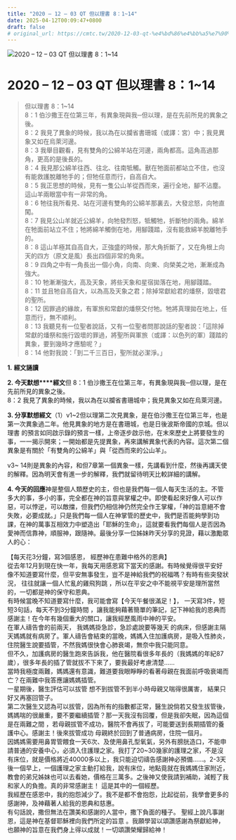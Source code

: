 ```yaml
---
title: "2020 – 12 – 03 QT 但以理書 8：1~14"
date: 2025-04-12T00:09:47+0800
draft: false
# original_url: https://cmtc.tw/2020-12-03-qt-%e4%bd%86%e4%bb%a5%e7%90%86%e6%9b%b8-8%ef%bc%9a114
---
```


![2020 – 12 – 03 QT 但以理書 8：1~14](/images/qt.jpg   "2020 – 12 – 03 QT 但以理書 8：1~14")

# 2020 – 12 – 03 QT 但以理書 8：1~14

> 但以理書 8：1~14  
> 8：1 伯沙撒王在位第三年，有異象現與我─但以理，是在先前所見的異象之後。  
> 8：2 我見了異象的時候，我以為在以攔省書珊城（或譯：宮）中；我見異象又如在烏萊河邊。  
> 8：3 我舉目觀看，見有雙角的公綿羊站在河邊，兩角都高。這角高過那角，更高的是後長的。  
> 8：4 我見那公綿羊往西、往北、往南牴觸。獸在牠面前都站立不住，也沒有能救護脫離牠手的；但牠任意而行，自高自大。  
> 8：5 我正思想的時候，見有一隻公山羊從西而來，遍行全地，腳不沾塵。這山羊兩眼當中有一非常的角。  
> 8：6 牠往我所看見、站在河邊有雙角的公綿羊那裏去，大發忿怒，向牠直闖。  
> 8：7 我見公山羊就近公綿羊，向牠發烈怒，牴觸牠，折斷牠的兩角。綿羊在牠面前站立不住；牠將綿羊觸倒在地，用腳踐踏，沒有能救綿羊脫離牠手的。  
> 8：8 這山羊極其自高自大，正強盛的時候，那大角折斷了，又在角根上向天的四方（原文是風）長出四個非常的角來。  
> 8：9 四角之中有一角長出一個小角，向南、向東、向榮美之地，漸漸成為強大。  
> 8：10 牠漸漸強大，高及天象，將些天象和星宿拋落在地，用腳踐踏。  
> 8：11 並且牠自高自大，以為高及天象之君；除掉常獻給君的燔祭，毀壞君的聖所。  
> 8：12 因罪過的緣故，有軍旅和常獻的燔祭交付牠。牠將真理拋在地上，任意而行，無不順利。  
> 8：13 我聽見有一位聖者說話，又有一位聖者問那說話的聖者說：「這除掉常獻的燔祭和施行毀壞的罪過，將聖所與軍旅（或譯：以色列的軍）踐踏的異象，要到幾時才應驗呢？」  
> 8：14 他對我說：「到二千三百日，聖所就必潔淨。」

**1.** **經文誦讀**

**2. 今天默想****經文**但 8：1 伯沙撒王在位第三年，有異象現與我─但以理，是在先前所見的異象之後。  
8：2 我見了異象的時候，我以為在以攔省書珊城中；我見異象又如在烏萊河邊。

**3. 分享默想經文**（1）v1~2但以理第二次見異象，是在伯沙撒王在位第三年，也是第一次異象過二年。他見異象的地方是在書珊城，也是日後波斯帝國的京城。但以理書 的預言如同啟示錄的預言一樣，上帝逐步啟示他，在末來歷史上將要發生的事，一一揭示開來；一開始都是先提異象，再來講解異象代表的內容。這次第二個異象是有關於「有雙角的公綿羊」與「從西而來的公山羊」。

v3~ 14則是異象的內容，和但7章第一個異象一樣，先講看到什麼，然後再講天使的解釋。因為明天會有進一步的解釋，我們就留待明天比較詳細的講解。

**4. 今天的回應**神是整個人類歷史的主，但也是我們每一個人每天生活的主。不管多大的事，多小的事，完全都在神的旨意與掌權之中。即使看起來好像人可以作惡，可以悖逆，可以敵擋，但我們仍相信神仍然完全作王掌權，「神的旨意絕不會失敗，必要成就。」只是我們每一個人在神掌管的歷史中，我們是否能夠學到功課，在神的萬事互相效力中塑造出「耶穌的生命」，這就要看我們每個人是否因為愛神而信靠神，順服神，跟隨神。最後分享一位姊妹昨天分享的見證，藉以激勵眾人的心：

【每天花3分鐘，寫3個感恩， 經歷神在患難中格外的恩典】  
從去年12月到現在快一年，我每天用感恩寫下當天的感謝。有時候覺得很平安好像不知道要寫什麼，但平安無事發生，豈不是神給我們的祝福嗎？有時有些突發狀況， 往往就讓一個人忙亂的雞飛狗跳 ，所以在平安之中不能視平安是理所當然的，一切都是神的保守和恩典。  
有時候當晚不知道要寫什麼，我可能會寫【今天午餐很滿足！】， 一天寫3件，短短3句話，每天不到3分鐘時間 ，讓我能夠藉著簡單的筆記，記下神給我的恩典而感謝主！在今年有幾個重大的關口，讓我經歷風雨中神的平安。  
在軍人禱告會的前兩天， 我媽媽掛急診，急診處說要等幾天 的病床，但感謝主隔天媽媽就有病房了。軍人禱告會結束的當晚，媽媽入住加護病房，是吸入性肺炎，住院醫生說要插管，不然我媽很快會心肺衰竭，無奈中我只能同意。  
但不久，加護病房的醫生跑來告訴我，他在醫院看很多年長的（我媽媽的年紀87歲），很多年長的插了管就拔不下來了，要我最好考慮清楚……  
當時我極度兩難，媽媽還有意識，難道要我眼睜睜的看著母親在我面前呼吸衰竭而亡？在兩難中我答應讓媽媽插管。  
一星期後，醫生評估可以拔管 想不到拔管不到半小時母親又喘得很厲害， 結果只好又再塞回管子。  
第二次醫生又認為可以拔管，因為所有的指數都正常，醫生說倘若又發生拔管後，媽媽喘的很嚴重，要不要繼續插管？那一天我沒有回覆，但是我卻失眠，因為這個是在兩難之間 ，若母親拔管不成功，醫院不會再拔了，可能要送到長期插管的養護中心。感謝主！後來拔管成功 母親終於回到了普通病房，住院一個月。  
因媽媽需要用鼻胃管餵食一天6次、及使用鼻孔型氧氣，另外有膀胱造口，不能申請普通的安養中心，必須入住護理之家。我打了20~30幾家的護理之家，不是沒有床位，就是價格將近40000多以上，我只能迫切禱告感謝神必預備……。2-3天後一個早上，一個護理之家主動打給我，說有床位，地點竟就在我媽媽住家附近，教會的弟兄姊妹也可以去看她，價格在三萬多。之後神又使我請到補助，減輕了我和家人的負擔。真的非常感謝主！ 這是其中的一個經歷。  
我經歷在感恩中，我的抱怨減少了。我不是都不會抱怨，比起從前，我學會更多的感謝神，及神藉著人給我的恩典和慈惠。  
有句話說，撒但無法在讚美和感謝的人當中，撒下負面的種子。 聖經上說凡事謝恩，這是神在基督耶穌裡向我們所定的旨意 。我願學習以頌讚感謝為祭獻給神，也願神的旨意在我們身上得以成就！一切頌讚榮耀歸給神！